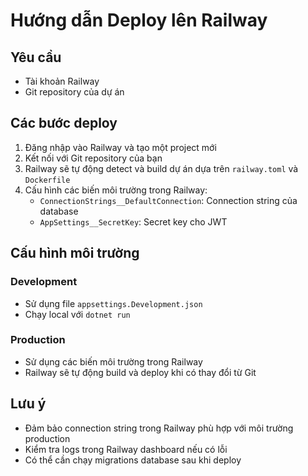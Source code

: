 # Hướng dẫn Deploy lên Railway

## Yêu cầu
- Tài khoản Railway
- Git repository của dự án

## Các bước deploy

1. Đăng nhập vào Railway và tạo một project mới
2. Kết nối với Git repository của bạn
3. Railway sẽ tự động detect và build dự án dựa trên `railway.toml` và `Dockerfile`
4. Cấu hình các biến môi trường trong Railway:
   - `ConnectionStrings__DefaultConnection`: Connection string của database
   - `AppSettings__SecretKey`: Secret key cho JWT

## Cấu hình môi trường

### Development
- Sử dụng file `appsettings.Development.json`
- Chạy local với `dotnet run`

### Production
- Sử dụng các biến môi trường trong Railway
- Railway sẽ tự động build và deploy khi có thay đổi từ Git

## Lưu ý
- Đảm bảo connection string trong Railway phù hợp với môi trường production
- Kiểm tra logs trong Railway dashboard nếu có lỗi
- Có thể cần chạy migrations database sau khi deploy 
